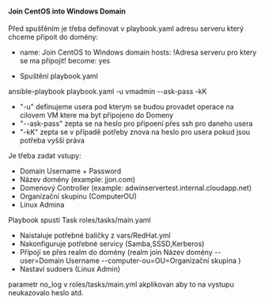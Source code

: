 #### Join CentOS into Windows Domain ####

Před spušťěním je třeba definovat v playbook.yaml adresu serveru který chceme připoit do domény:

- name: Join CentOS to Windows domain
  hosts: !Adresa serveru pro ktery se ma připojit!
  become: yes  


- Spuštění playbook.yaml

ansible-playbook playbook.yaml -u vmadmin --ask-pass -kK

- "-u" definujeme usera pod kterym se budou provadet operace na cilovem VM ktere ma byt připojeno do Domeny
- "--ask-pass" zepta se na heslo pro připoení přes ssh pro daneho usera
- "-kK" zepta se v případě potřeby znova na heslo pro usera pokud jsou potřeba vyšší práva

Je třeba zadat vstupy:

- Domain Username + Password  
- Název domény (example: jjon.com)
- Domenový Controller (example: adwinservertest.internal.cloudapp.net)
- Organizační skupinu (ComputerOU)
- Linux Admina


Playbook spustí Task roles/tasks/main.yaml

- Naistaluje potřebné balíčky z vars/RedHat.yml
- Nakonfiguruje potřebné servicy (Samba,SSSD,Kerberos)
- Přípojí se přes realm do domény (realm join Název domény  --user=Domain Username --computer-ou=OU=Organizační skupina )
- Nastaví sudoers (Linux Admin)


parametr no_log v roles/tasks/main.yml akplikovan aby to na vystupu neukazovalo heslo atd. 




